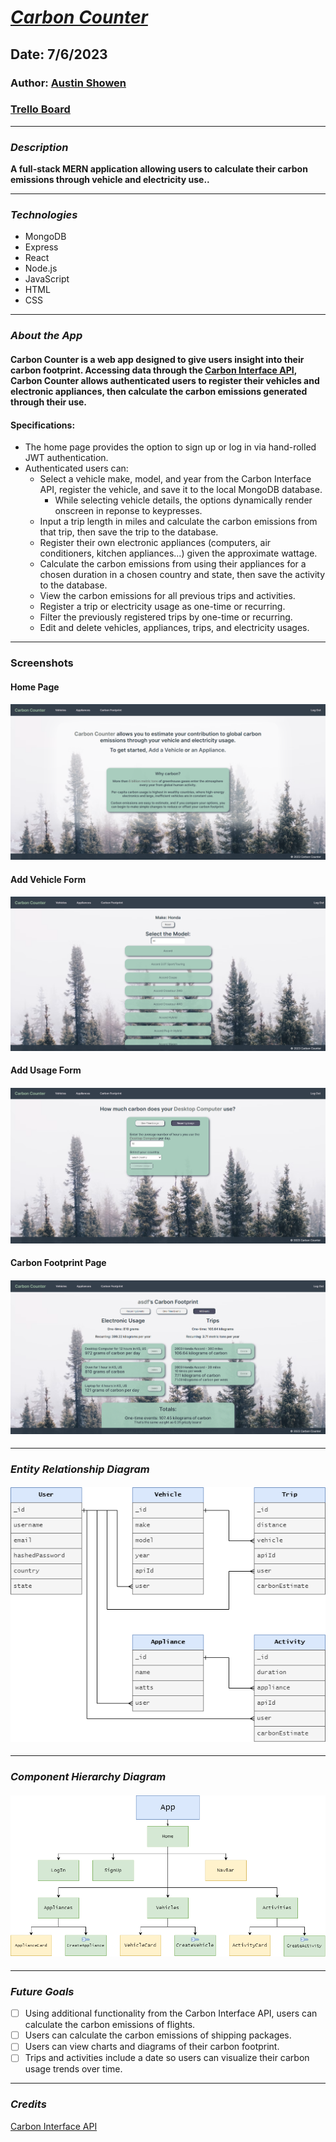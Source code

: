 # **_[Carbon Counter](https://carbon-counter.vercel.app)_**

## Date: 7/6/2023

### Author: [Austin Showen](https://github.com/austin-showen)

### [Trello Board](https://trello.com/b/aU2H0Ynd/carbon-counter)

---

### **_Description_**

**A full-stack MERN application allowing users to calculate their carbon emissions through vehicle and electricity use..**

---

### **_Technologies_**

- MongoDB
- Express
- React
- Node.js
- JavaScript
- HTML
- CSS

---

### **_About the App_**

#### Carbon Counter is a web app designed to give users insight into their carbon footprint. Accessing data through the [Carbon Interface API](https://docs.carboninterface.com/#/), Carbon Counter allows authenticated users to register their vehicles and electronic appliances, then calculate the carbon emissions generated through their use.

#### Specifications:

- The home page provides the option to sign up or log in via hand-rolled JWT authentication.
- Authenticated users can:
    - Select a vehicle make, model, and year from the Carbon Interface API, register the vehicle, and save it to the local MongoDB database.
         - While selecting vehicle details, the options dynamically render onscreen in reponse to keypresses.
    - Input a trip length in miles and calculate the carbon emissions from that trip, then save the trip to the database.
    - Register their own electronic appliances (computers, air conditioners, kitchen appliances...) given the approximate wattage.
    - Calculate the carbon emissions from using their appliances for a chosen duration in a chosen country and state, then save the activity to the database.
    - View the carbon emissions for all previous trips and activities.
    - Register a trip or electricity usage as one-time or recurring.
    - Filter the previously registered trips by one-time or recurring.
    - Edit and delete vehicles, appliances, trips, and electricity usages.

---

### Screenshots

#### Home Page
#### ![Home Page Screenshot](assets/homepage.png)

#### Add Vehicle Form
#### ![Add Vehicle Form Screenshot](assets/addvehicle.png)

#### Add Usage Form
#### ![Add Usage Form Screenshot](assets/addusage.png)

#### Carbon Footprint Page
#### ![Carbon Footprint Page Screenshot](assets/footprint.png)

---

### **_Entity Relationship Diagram_**

#### ![Entity Relationship Diagram](assets/entity_relationship_diagram.png)

---

### **_Component Hierarchy Diagram_**

#### ![Component Hierarchy Diagram](assets/component_hierarchy_diagram.png)

---

### **_Future Goals_**

- [ ] Using additional functionality from the Carbon Interface API, users can calculate the carbon emissions of flights.
- [ ] Users can calculate the carbon emissions of shipping packages.
- [ ] Users can view charts and diagrams of their carbon footprint.
- [ ] Trips and activities include a date so users can visualize their carbon usage trends over time.

---

### **_Credits_**

[Carbon Interface API](https://docs.carboninterface.com/#/)
